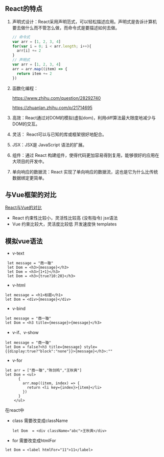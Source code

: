 ## React的特点

1. 声明式设计：React采用声明范式，可以轻松描述应用。声明式是告诉计算机要去做什么而不管怎么做，而命令式是要描述如何去做。

   ```js
   // 命令式
   var arr = [1, 2, 3, 4]
   for(var i = 0; i < arr.length; i++){
     arr[i] += 2
   }
   // 声明式
   var arr = [1, 2, 3, 4]
   arr = arr.map((item) => {
     return item += 2
   })
   ```

2. 函数化编程：

   https://www.zhihu.com/question/28292740

   https://zhuanlan.zhihu.com/p/21714695

3. 高效：React通过对DOM的模拟(虚拟dom)，利用diff算法最大限度地减少与DOM的交互。

4. 灵活： React可以与已知的库或框架很好地配合。

5. JSX：JSX是 JavaScript 语法的扩展。

6. 组件：通过 React 构建组件，使得代码更加容易得到复用，能够很好的应用在大项目的开发中。

7. 单向响应的数据流：React 实现了单向响应的数据流，这也是它为什么比传统数据绑定更简单。

## 与Vue框架的对比

 [React与Vue的对比](https://cn.vuejs.org/v2/guide/comparison.html)

- React 约束性比较小，灵活性比较高 (没有指令)  jsx语法
- Vue 约束比较大，灵活度比较低 开发速度快 templates

## 模拟vue语法

- v-text

```react
 let message = "商一璇"
 let Dom = <h3>{message}</h3>
 let Dom = <h3>{1+1}</h3>
 let Dom = <h3>{true?10:20}</h3>
```

- v-html

```react
let message = <h1>标题</h1>
let Dom = <div>{message}</div>
```

- v-bind

```react
let message = "商一璇"
let Dom = <h3 title={message}>{message}</h3>
```

- v-if、v-show

```react
let message = "商一璇"
let Dom = false?<h3 title={message} style={{display:true?"block":"none"}}>{message}</h3>:""
```

- v-for

```react
let arr = ["商一璇","陈剑鸣","王秋爽"]
let Dom = <ul>
      {
        arr.map((item, index) => {
          return <li key={index}>{item}</li>
        })
      }
    </ul>
```

在react中  

- class  需要改变成className

  `let Dom  = <div className="abc">王秋爽</div>`

-  for  需要改变成htmlFor 

  `let Dom = <label htmlFor="11">11</label>`